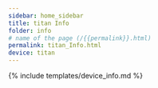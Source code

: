 ```yaml
---
sidebar: home_sidebar
title: titan Info
folder: info
# name of the page (/{{permalink}}.html)
permalink: titan_Info.html
device: titan
---
```

{% include templates/device_info.md %}
